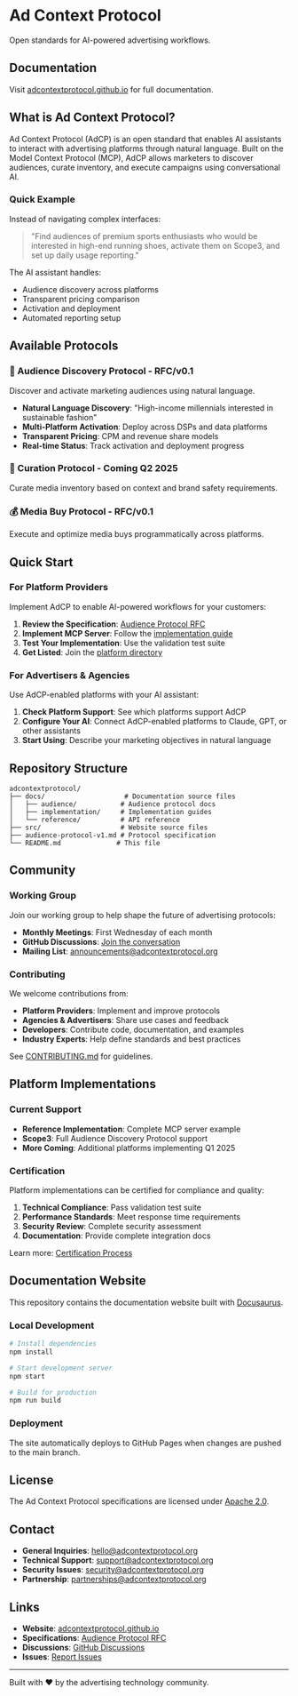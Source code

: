 # Ad Context Protocol

Open standards for AI-powered advertising workflows.

## Documentation

Visit [adcontextprotocol.github.io](https://adcontextprotocol.github.io) for full documentation.

## What is Ad Context Protocol?

Ad Context Protocol (AdCP) is an open standard that enables AI assistants to interact with advertising platforms through natural language. Built on the Model Context Protocol (MCP), AdCP allows marketers to discover audiences, curate inventory, and execute campaigns using conversational AI.

### Quick Example

Instead of navigating complex interfaces:

> "Find audiences of premium sports enthusiasts who would be interested in high-end running shoes, activate them on Scope3, and set up daily usage reporting."

The AI assistant handles:
- Audience discovery across platforms
- Transparent pricing comparison  
- Activation and deployment
- Automated reporting setup

## Available Protocols

### 🎯 Audience Discovery Protocol - RFC/v0.1
Discover and activate marketing audiences using natural language.

- **Natural Language Discovery**: "High-income millennials interested in sustainable fashion"
- **Multi-Platform Activation**: Deploy across DSPs and data platforms
- **Transparent Pricing**: CPM and revenue share models
- **Real-time Status**: Track activation and deployment progress

### 📍 Curation Protocol - Coming Q2 2025
Curate media inventory based on context and brand safety requirements.

### 💰 Media Buy Protocol - RFC/v0.1  
Execute and optimize media buys programmatically across platforms.

## Quick Start

### For Platform Providers

Implement AdCP to enable AI-powered workflows for your customers:

1. **Review the Specification**: [Audience Protocol RFC](./audience-protocol-v1.md)
2. **Implement MCP Server**: Follow the [implementation guide](https://adcontextprotocol.github.io/docs/implementation/getting-started)
3. **Test Your Implementation**: Use the validation test suite
4. **Get Listed**: Join the [platform directory](https://adcontextprotocol.github.io/showcase)

### For Advertisers & Agencies

Use AdCP-enabled platforms with your AI assistant:

1. **Check Platform Support**: See which platforms support AdCP
2. **Configure Your AI**: Connect AdCP-enabled platforms to Claude, GPT, or other assistants
3. **Start Using**: Describe your marketing objectives in natural language

## Repository Structure

```
adcontextprotocol/
├── docs/                    # Documentation source files
│   ├── audience/           # Audience protocol docs
│   ├── implementation/     # Implementation guides  
│   └── reference/          # API reference
├── src/                    # Website source files
├── audience-protocol-v1.md # Protocol specification
└── README.md              # This file
```

## Community

### Working Group

Join our working group to help shape the future of advertising protocols:

- **Monthly Meetings**: First Wednesday of each month
- **GitHub Discussions**: [Join the conversation](https://github.com/adcontextprotocol/adcp/discussions)
- **Mailing List**: announcements@adcontextprotocol.org

### Contributing

We welcome contributions from:

- **Platform Providers**: Implement and improve protocols
- **Agencies & Advertisers**: Share use cases and feedback
- **Developers**: Contribute code, documentation, and examples
- **Industry Experts**: Help define standards and best practices

See [CONTRIBUTING.md](./CONTRIBUTING.md) for guidelines.

## Platform Implementations

### Current Support

- **Reference Implementation**: Complete MCP server example
- **Scope3**: Full Audience Discovery Protocol support
- **More Coming**: Additional platforms implementing Q1 2025

### Certification

Platform implementations can be certified for compliance and quality:

1. **Technical Compliance**: Pass validation test suite
2. **Performance Standards**: Meet response time requirements  
3. **Security Review**: Complete security assessment
4. **Documentation**: Provide complete integration docs

Learn more: [Certification Process](https://adcontextprotocol.github.io/docs/reference/certification)

## Documentation Website

This repository contains the documentation website built with [Docusaurus](https://docusaurus.io/).

### Local Development

```bash
# Install dependencies
npm install

# Start development server
npm start

# Build for production
npm run build
```

### Deployment

The site automatically deploys to GitHub Pages when changes are pushed to the main branch.

## License

The Ad Context Protocol specifications are licensed under [Apache 2.0](./LICENSE).

## Contact

- **General Inquiries**: hello@adcontextprotocol.org
- **Technical Support**: support@adcontextprotocol.org  
- **Security Issues**: security@adcontextprotocol.org
- **Partnership**: partnerships@adcontextprotocol.org

## Links

- **Website**: [adcontextprotocol.github.io](https://adcontextprotocol.github.io)
- **Specifications**: [Audience Protocol RFC](./audience-protocol-v1.md)
- **Discussions**: [GitHub Discussions](https://github.com/adcontextprotocol/adcp/discussions)
- **Issues**: [Report Issues](https://github.com/adcontextprotocol/adcp/issues)

---

Built with ❤️ by the advertising technology community.
